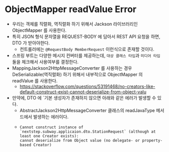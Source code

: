 # ObjectMapper readValue Error

- 우리는 객체를 직렬화, 역직렬화 하기 위해서 Jackson 라이브러리인 ObjectMapper 를 사용한다.
- 특히 JSON 형식 문자열을 REQUEST-BODY 에 담아서 REST API 요청을 하면, DTO 가 받아야한다.
  - 컨트롤러에는 `@RequestBody MemberRequest` 이런식으로 존재할 것이다.
- 스프링 부트는 다양한 메시지 컨버터를 제공하는데, `대상 클래스 타입`과 `미디어 타입` 둘을 체크해서 사용여부를 결정한다. 
- MappingJackson2HttpMessageConverter 를 사용하는 경우 DeSerializable(역직렬화) 하기 위해서 내부적으로 ObjectMapper 의 readValue 를 사용한다.
  - https://stackoverflow.com/questions/53191468/no-creators-like-default-construct-exist-cannot-deserialize-from-object-valu
- 만약에, DTO 에 `기본 생성자가 존재하지 않으면 아래와 같은 에러가 발생할 수 있다.
  - AbstractJackson2HttpMessageConverter 클래스의 readJavaType 메서드에서 발생하는 에러이다.
  -  ```
     Cannot construct instance of `nextstep.subway.applicaion.dto.StationRequest` (although at least one Creator exists): 
     cannot deserialize from Object value (no delegate- or property-based Creator)
     ```
